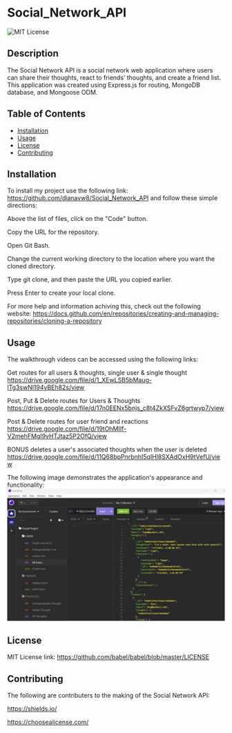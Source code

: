# Social_Network_API

![MIT License](https://img.shields.io/static/v1?label=license&message=MIT&color=green)

## Description
The Social Network API is a social network web application where users can share their thoughts, react to friends’ thoughts, and create a friend list. This application was created using Express.js for routing, MongoDB database, and Mongoose ODM.

## Table of Contents

- [Installation](#installation)
- [Usage](#usage)
- [License](#license)
- [Contributing](#contributing)


## Installation
To install my project use the following link: https://github.com/dianavw8/Social_Network_API and follow these simple directions:

Above the list of files, click on the "Code" button.

Copy the URL for the repository.

Open Git Bash.

Change the current working directory to the location where you want the cloned directory.

Type git clone, and then paste the URL you copied earlier.

Press Enter to create your local clone.

For more help and information achiving this, check out the following website: https://docs.github.com/en/repositories/creating-and-managing-repositories/cloning-a-repository

## Usage
The walkthrough videos can be accessed using the following links: 

Get routes for all users & thoughts, single user & single thought
https://drive.google.com/file/d/1_XEwLSB5bMaug-lTg3swNl194yBEh82s/view

Post, Put & Delete routes for Users & Thoughts
https://drive.google.com/file/d/17n0EENx5bnjs_c8t4ZkXSFvZ6grtwyp7/view

Post & Delete routes for user friend and reactions
https://drive.google.com/file/d/19tOhMIIf-V2mehFMgI9vHTJtaz5P2OfQ/view

BONUS deletes a user's associated thoughts when the user is deleted
https://drive.google.com/file/d/11Q68bpPnrbnhI5qIHl8SXAdOxH9tVefU/view


The following image demonstrates the application's appearance and functionality:
![The Social Network API image shows User with all user info., thoughts, friends, etc. in Insomnia.](./assets/Social.jpg)

## License

MIT License link: https://github.com/babel/babel/blob/master/LICENSE


## Contributing

The following are contributers to the making of the Social Network API:

https://shields.io/

https://choosealicense.com/
